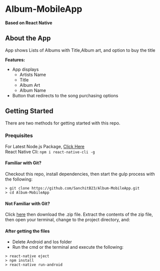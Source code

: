 # Album-MobileApp

**Based on React Native**

## About the App

App shows Lists of Albums with Title,Album art, and option to buy the title

**Features:**
  - App displays
    - Artists Name
    - Title
    - Album Art
    - Album Name
  - Button that redirects to the song purchasing options
  
## Getting Started

There are two methods for getting started with this repo.

### Prequisites

For Latest Node.js Package, [Click Here](https://nodejs.org/en/)  
React Native Cli: `npm i react-native-cli -g`

#### Familiar with Git?
Checkout this repo, install dependencies, then start the gulp process with the following:

```
> git clone https://github.com/SanchitB23/Album-MobileApp.git
> cd Album-MobileApp
```

#### Not Familiar with Git?
Click [here](https://github.com/SanchitB23/Blog/archive/master.zip) then download the .zip file.  Extract the contents of the zip file, then open your terminal, change to the project directory, and:

#### After getting the files 
  * Delete Android and Ios folder
  * Run the cmd or the terminal and execute the following:
  
```
> react-native eject
> npm install
> react-native run-android
```
